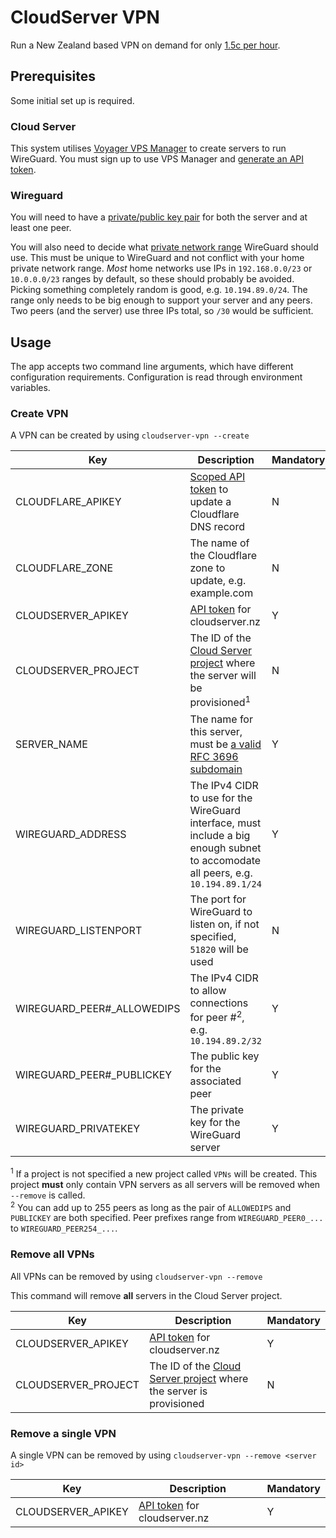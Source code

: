 # CloudServer VPN

Run a New Zealand based VPN on demand for only [1.5c per hour](https://voyager.nz/business/hosting/virtual-servers#balanced).

## Prerequisites

Some initial set up is required.

### Cloud Server

This system utilises [Voyager VPS Manager](https://voyager.nz/business/hosting/virtual-servers) to create servers to run WireGuard. You must sign up to use VPS Manager and [generate an API token](https://cloudserver.nz/account#api-tokens).

### Wireguard

You will need to have a [private/public key pair](https://www.wireguard.com/quickstart/#key-generation) for both the server and at least one peer.

You will also need to decide what [private network range](https://datatracker.ietf.org/doc/html/rfc1918#section-3) WireGuard should use. This must be unique to WireGuard and not conflict with your home private network range. _Most_ home networks use IPs in `192.168.0.0/23` or `10.0.0.0/23` ranges by default, so these should probably be avoided. Picking something completely random is good, e.g. `10.194.89.0/24`. The range only needs to be big enough to support your server and any peers. Two peers (and the server) use three IPs total, so `/30` would be sufficient.

## Usage

The app accepts two command line arguments, which have different configuration requirements. Configuration is read through environment variables.

### Create VPN

A VPN can be created by using `cloudserver-vpn --create`

| Key | Description | Mandatory |
|-----|-------------|-----------|
| CLOUDFLARE_APIKEY | [Scoped API token](https://developers.cloudflare.com/fundamentals/api/get-started/create-token/) to update a Cloudflare DNS record | N |
| CLOUDFLARE_ZONE | The name of the Cloudflare zone to update, e.g. example.com | N |
| CLOUDSERVER_APIKEY | [API token](https://cloudserver.nz/account#api-tokens) for cloudserver.nz | Y |
| CLOUDSERVER_PROJECT | The ID of the [Cloud Server project](https://cloudserver.nz/projects) where the server will be provisioned<sup>1</sup> | N |
| SERVER_NAME | The name for this server, must be [a valid RFC 3696 subdomain](https://datatracker.ietf.org/doc/html/rfc3696) | Y |
| WIREGUARD_ADDRESS | The IPv4 CIDR to use for the WireGuard interface, must include a big enough subnet to accomodate all peers, e.g. `10.194.89.1/24` | Y |
| WIREGUARD_LISTENPORT | The port for WireGuard to listen on, if not specified, `51820` will be used | N |
| WIREGUARD_PEER#\_ALLOWEDIPS | The IPv4 CIDR to allow connections for peer #<sup>2</sup>, e.g. `10.194.89.2/32` | Y |
| WIREGUARD_PEER#\_PUBLICKEY | The public key for the associated peer | Y |
| WIREGUARD_PRIVATEKEY | The private key for the WireGuard server | Y |

<sup>1</sup> If a project is not specified a new project called `VPNs` will be created. This project **must** only contain VPN servers as all servers will be removed when `--remove` is called.
<br/>
<sup>2</sup> You can add up to 255 peers as long as the pair of `ALLOWEDIPS` and `PUBLICKEY` are both specified. Peer prefixes range from `WIREGUARD_PEER0_...` to `WIREGUARD_PEER254_...`.</sub>

### Remove all VPNs

All VPNs can be removed by using `cloudserver-vpn --remove`

This command will remove **all** servers in the Cloud Server project.

| Key | Description | Mandatory |
|-----|-------------|-----------|
| CLOUDSERVER_APIKEY | [API token](https://cloudserver.nz/account#api-tokens) for cloudserver.nz | Y |
| CLOUDSERVER_PROJECT | The ID of the [Cloud Server project](https://cloudserver.nz/projects) where the server is provisioned | N |

### Remove a single VPN

A single VPN can be removed by using `cloudserver-vpn --remove <server id>`

| Key | Description | Mandatory |
|-----|-------------|-----------|
| CLOUDSERVER_APIKEY | [API token](https://cloudserver.nz/account#api-tokens) for cloudserver.nz | Y |
